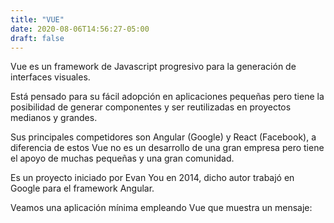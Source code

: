 ```yaml
---
title: "VUE"
date: 2020-08-06T14:56:27-05:00
draft: false
---
```


Vue es un framework de Javascript progresivo para la generación de interfaces visuales.

Está pensado para su fácil adopción en aplicaciones pequeñas pero tiene la posibilidad de generar componentes y ser reutilizadas en proyectos medianos y grandes.

Sus principales competidores son Angular (Google) y React (Facebook), a diferencia de estos Vue no es un desarrollo de una gran empresa pero tiene el apoyo de muchas pequeñas y una gran comunidad.

Es un proyecto iniciado por Evan You en 2014, dicho autor trabajó en Google para el framework Angular.

Veamos una aplicación mínima empleando Vue que muestra un mensaje: